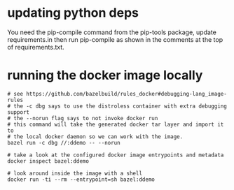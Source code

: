 # updating python deps

You need the pip-compile command from the pip-tools package, update requirements.in
then run pip-compile as shown in the comments at the top of requirements.txt.

# running the docker image locally



    # see https://github.com/bazelbuild/rules_docker#debugging-lang_image-rules
    # the -c dbg says to use the distroless container with extra debugging support
    # the --norun flag says to not invoke docker run
    # this command will take the generated docker tar layer and import it to
    # the local docker daemon so we can work with the image.
    bazel run -c dbg //:ddemo -- --norun

    # take a look at the configured docker image entrypoints and metadata
    docker inspect bazel:ddemo

    # look around inside the image with a shell
    docker run -ti --rm --entrypoint=sh bazel:ddemo
